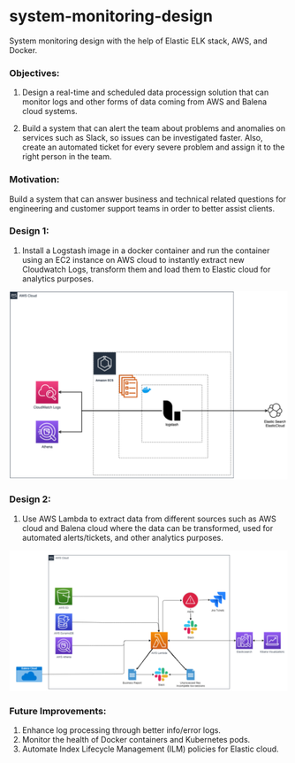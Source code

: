 # system-monitoring-design
System monitoring design with the help of Elastic ELK stack, AWS, and Docker.

### Objectives:
1. Design a real-time and scheduled data processign solution that can monitor logs
and other forms of data coming from AWS and Balena cloud systems.

2. Build a system that can alert the team about problems and anomalies on services
such as Slack, so issues can be investigated faster. Also, create an automated 
ticket for every severe problem and assign it to the right person in the team.  

### Motivation:
Build a system that can answer business and technical related questions for 
engineering and customer support teams in order to better assist clients.


### Design 1:
1. Install a Logstash image in a docker container and run the container using an EC2
instance on AWS cloud to instantly extract new Cloudwatch Logs, transform them and 
load them to Elastic cloud for analytics purposes.


![Alt text](images/design1.png?raw=true "Title")


### Design 2:
1. Use AWS Lambda to extract data from different sources such as AWS cloud and Balena
cloud where the data can be transformed, used for automated alerts/tickets, and other
analytics purposes.


![Alt text](images/design2.png?raw=true "Title")


### Future Improvements:
1. Enhance log processing through better info/error logs.
2. Monitor the health of Docker containers and Kubernetes pods.
3. Automate Index Lifecycle Management (ILM) policies for Elastic cloud.
